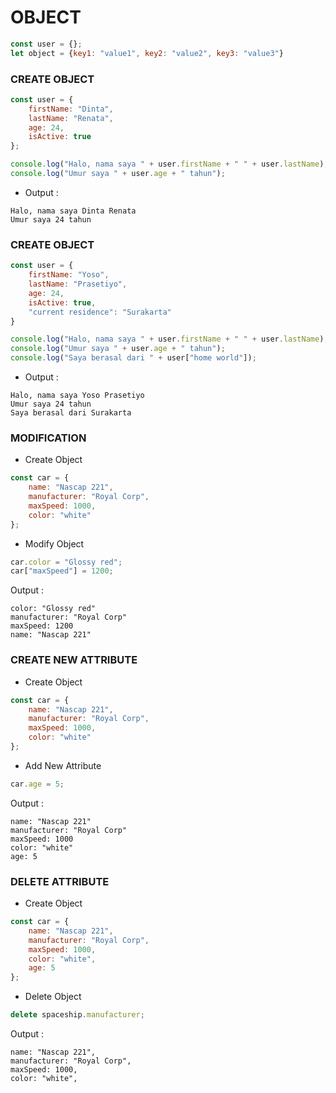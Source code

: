 # OBJECT
``` javascript
const user = {};
let object = {key1: "value1", key2: "value2", key3: "value3"}
```

### CREATE OBJECT
``` javascript
const user = {
    firstName: "Dinta",
    lastName: "Renata",
    age: 24,
    isActive: true
};

console.log("Halo, nama saya " + user.firstName + " " + user.lastName);
console.log("Umur saya " + user.age + " tahun");
```
- Output :
```
Halo, nama saya Dinta Renata
Umur saya 24 tahun
```

### CREATE OBJECT
``` javascript
const user = {
    firstName: "Yoso",
    lastName: "Prasetiyo",
    age: 24,
    isActive: true,
    "current residence": "Surakarta"
}

console.log("Halo, nama saya " + user.firstName + " " + user.lastName);
console.log("Umur saya " + user.age + " tahun");
console.log("Saya berasal dari " + user["home world"]);
```

- Output :
```
Halo, nama saya Yoso Prasetiyo
Umur saya 24 tahun
Saya berasal dari Surakarta
```


### MODIFICATION
- Create Object
``` javascript
const car = {
    name: "Nascap 221",
    manufacturer: "Royal Corp",
    maxSpeed: 1000,
    color: "white"
};
```

- Modify Object
``` javascript
car.color = "Glossy red";
car["maxSpeed"] = 1200;
```

Output :
```
color: "Glossy red"
manufacturer: "Royal Corp"
maxSpeed: 1200
name: "Nascap 221"
```


### CREATE NEW ATTRIBUTE
- Create Object
``` javascript
const car = {
    name: "Nascap 221",
    manufacturer: "Royal Corp",
    maxSpeed: 1000,
    color: "white"
};
```

- Add New Attribute
``` javascript
car.age = 5;
```

Output :
```
name: "Nascap 221"
manufacturer: "Royal Corp"
maxSpeed: 1000
color: "white"
age: 5
```

### DELETE ATTRIBUTE
- Create Object
``` javascript
const car = {
    name: "Nascap 221",
    manufacturer: "Royal Corp",
    maxSpeed: 1000,
    color: "white",
    age: 5
};

```

- Delete Object
``` javascript
delete spaceship.manufacturer;
```

Output :
```
name: "Nascap 221",
manufacturer: "Royal Corp",
maxSpeed: 1000,
color: "white",
```
